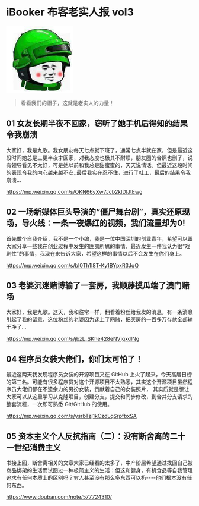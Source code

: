 # iBooker 布客老实人报 vol3

![](img/logo.webp)

> 看看我们的帽子，这就是老实人的力量！

## 01 女友长期半夜不回家，窃听了她手机后得知的结果令我崩溃

大家好，我是九歌。我女朋友每天七点就下班了，通常七点半就在家，但是最近这段时间她总是三更半夜才回家，对我态度也极其不耐烦，朋友圈的合照也删了，说有领导看见不太好，可是她以前和我总是甜蜜蜜的，天天说情话。但最近这段时间的表现令我的内心越来越不安..最后我实在忍不住，进行了社工，最后的结果令我崩溃...

<https://mp.weixin.qq.com/s/OKN66yXw7Jcb2klDlJtEwg>

## 02 一场新媒体巨头导演的“僵尸舞台剧”，真实还原现场，导火线：一条一夜爆红的视频，我们流量却为0!

首先做个自我介绍，我不是一个小编，我是一位中国深圳的创业青年，希望可以跟大家分享一些我在创业过程中发生的匪夷所思的事情，最近发生一件我认为很“戏剧性”的事情，我现在来告诉大家，希望这样的事情以后不会发生在你们身上。

<https://mp.weixin.qq.com/s/bI0Th1I8T-Ky1BYpxR3JqQ>

## 03 老婆沉迷赌博输了一套房，我顺藤摸瓜端了澳门赌场

大家好，我是九歌。这天，我和往常一样，翻看着粉丝给我发的消息，有一条消息引起了我的留意，这位粉丝的老婆因为迷上了网赌，把买房的一百多万存款全部输干净了...

<https://mp.weixin.qq.com/s/jbzL_SKhe428eNVjqxdlNg>

## 04 程序员女装大佬们，你们太可怕了！

最近这两天我发现程序员女装的开源项目又在 GitHub 上火了起来，今天高居日榜的第三名。可能有很多程序员对这个开源项目不太熟悉，其实这个开源项目虽然程序员大佬们都在不遗余力的男扮女装，贡献着自己的女装照片， 其实质就是想让大家可以从这里学习从克隆项目，创建分支，提交和同步修改，到合并分支请求的整套流程，一次即可熟悉 Git/GitHub 的使用。

<https://mp.weixin.qq.com/s/ysrbTzj1kCzdLqSrpfbxSA>

## 05 资本主义个人反抗指南（二）：没有断舍离的二十一世纪消费主义

书接上回，断舍离相关的文章大家已经看的太多了，中产阶层希望通过找回自己被商品绑架的生活而试图过一种极简主义的生活：但这和健身，有机食品等自我管理追求有任何本质上的区别吗？穷人甚至没有那么多东西可以扔----他们根本没有任何东西。

<https://www.douban.com/note/577724310/>